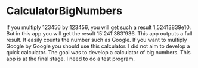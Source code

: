 # CalculatorBigNumbers
If you multiply 123456 by 123456, you will get such a result 1,52413839e10. But in this app you will get the result 15'241'383'936. This app outputs a full result. It easily counts the number such as Google. If you want to multiply Google by Google you should use this calculator. I did not aim to develop a quick calculator. The goal was to develop a calculator of big numbers.
This app is at the final stage. I need to do a test program.
